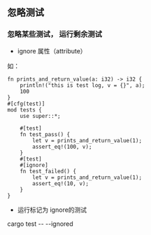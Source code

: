 ## 忽略测试

###  忽略某些测试， 运行剩余测试

* ignore 属性（attribute）

如：
```
fn prints_and_return_value(a: i32) -> i32 {
    println!("this is test log, v = {}", a);
    100
}
#[cfg(test)]
mod tests {
    use super::*;

    #[test]
    fn test_pass() {
        let v = prints_and_return_value(1);
        assert_eq!(100, v);
    }
    #[test]
    #[ignore]
    fn test_failed() {
        let v = prints_and_return_value(1);
        assert_eq!(10, v);
    }
}
```

* 运行标记为 ignore的测试

cargo test --  --ignored
